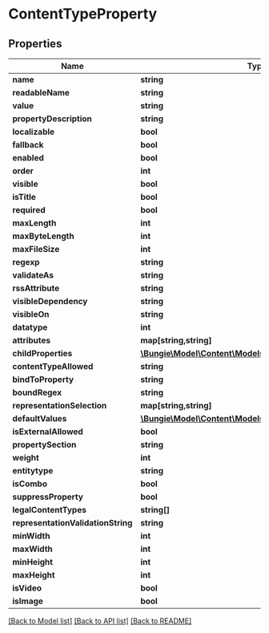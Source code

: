# ContentTypeProperty

## Properties
Name | Type | Description | Notes
------------ | ------------- | ------------- | -------------
**name** | **string** |  | [optional] 
**readableName** | **string** |  | [optional] 
**value** | **string** |  | [optional] 
**propertyDescription** | **string** |  | [optional] 
**localizable** | **bool** |  | [optional] 
**fallback** | **bool** |  | [optional] 
**enabled** | **bool** |  | [optional] 
**order** | **int** |  | [optional] 
**visible** | **bool** |  | [optional] 
**isTitle** | **bool** |  | [optional] 
**required** | **bool** |  | [optional] 
**maxLength** | **int** |  | [optional] 
**maxByteLength** | **int** |  | [optional] 
**maxFileSize** | **int** |  | [optional] 
**regexp** | **string** |  | [optional] 
**validateAs** | **string** |  | [optional] 
**rssAttribute** | **string** |  | [optional] 
**visibleDependency** | **string** |  | [optional] 
**visibleOn** | **string** |  | [optional] 
**datatype** | **int** |  | [optional] 
**attributes** | **map[string,string]** |  | [optional] 
**childProperties** | [**\Bungie\Model\Content\Models\ContentTypeProperty[]**](ContentTypeProperty.md) |  | [optional] 
**contentTypeAllowed** | **string** |  | [optional] 
**bindToProperty** | **string** |  | [optional] 
**boundRegex** | **string** |  | [optional] 
**representationSelection** | **map[string,string]** |  | [optional] 
**defaultValues** | [**\Bungie\Model\Content\Models\ContentTypeDefaultValue[]**](ContentTypeDefaultValue.md) |  | [optional] 
**isExternalAllowed** | **bool** |  | [optional] 
**propertySection** | **string** |  | [optional] 
**weight** | **int** |  | [optional] 
**entitytype** | **string** |  | [optional] 
**isCombo** | **bool** |  | [optional] 
**suppressProperty** | **bool** |  | [optional] 
**legalContentTypes** | **string[]** |  | [optional] 
**representationValidationString** | **string** |  | [optional] 
**minWidth** | **int** |  | [optional] 
**maxWidth** | **int** |  | [optional] 
**minHeight** | **int** |  | [optional] 
**maxHeight** | **int** |  | [optional] 
**isVideo** | **bool** |  | [optional] 
**isImage** | **bool** |  | [optional] 

[[Back to Model list]](../README.md#documentation-for-models) [[Back to API list]](../README.md#documentation-for-api-endpoints) [[Back to README]](../README.md)


